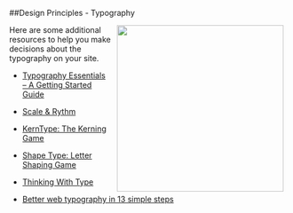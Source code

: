 ##Design Principles - Typography

<img src="https://s3.amazonaws.com/after-school-assets/typography.jpg" width="300px" align="right" hspace="10">

Here are some additional resources to help you make decisions about the typography on your site.

+ [Typography Essentials – A Getting Started Guide](http://freelancefolder.com/typography-essentials-a-getting-started-guide/)

+ [Scale & Rythm](http://lamb.cc/typograph/)

+ [KernType: The Kerning Game](http://type.method.ac/)

+ [Shape Type: Letter Shaping Game](http://shape.method.ac/)

+ [Thinking With Type](http://www.thinkingwithtype.com/)

+ [Better web typography in 13 simple steps](http://www.creativebloq.com/typography/better-web-typography-few-simple-steps-5132803)

